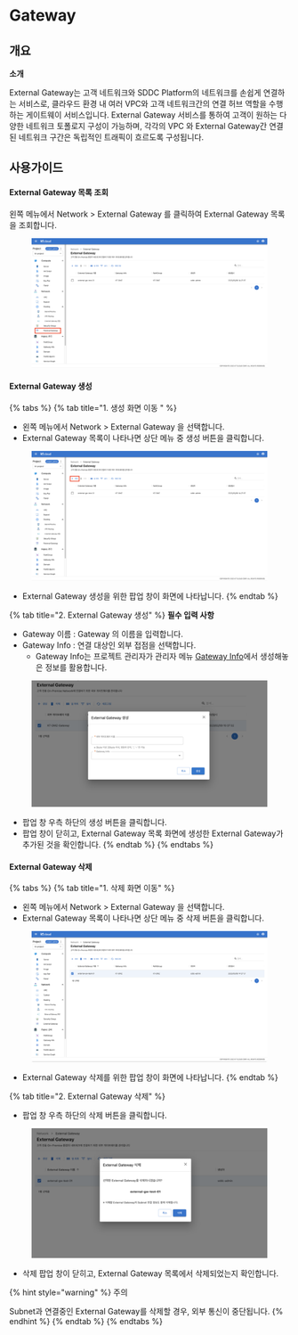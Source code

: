 # Gateway

## 개요

**소개**

External Gateway는 고객 네트워크와 SDDC Platform의 네트워크를 손쉽게 연결하는 서비스로, 클라우드 환경 내 여러 VPC와 고객 네트워크간의 연결 허브 역할을 수행하는 게이트웨이 서비스입니다. External Gateway 서비스를 통하여 고객이 원하는 다양한 네트워크 토폴로지 구성이 가능하며,  각각의 VPC 와 External Gateway간 연결된 네트워크 구간은 독립적인 트래픽이 흐르도록 구성됩니다.



## 사용가이드

#### External Gateway 목록 조회

왼쪽 메뉴에서 Network > External Gateway 를 클릭하여 External Gateway 목록을 조회합니다.

<figure><img src="../.gitbook/assets/image (43).png" alt=""><figcaption></figcaption></figure>



#### External Gateway 생성

{% tabs %}
{% tab title="1. 생성 화면 이동 " %}
* 왼쪽 메뉴에서 Network > External Gateway 을 선택합니다.
* External Gateway 목록이 나타나면 상단 메뉴 중 생성 버튼을 클릭합니다.

<figure><img src="../.gitbook/assets/image (151).png" alt=""><figcaption></figcaption></figure>

* External Gateway 생성을 위한 팝업 창이 화면에 나타납니다.
{% endtab %}

{% tab title="2. External Gateway 생성" %}
**필수 입력 사항**

* Gateway 이름 : Gateway 의 이름을 입력합니다.
* Gateway Info : 연결 대상인 외부 접점을 선택합니다.
  * Gateway Info는 프로젝트 관리자가 관리자 메뉴 [Gateway Info](../fabric/gateway-info.md)에서 생성해놓은 정보를 활용합니다.&#x20;

<figure><img src="../.gitbook/assets/image (38).png" alt=""><figcaption></figcaption></figure>

* 팝업 창 우측 하단의 생성 버튼을 클릭합니다.
* 팝업 창이 닫히고, External Gateway 목록 화면에 생성한 External Gateway가 추가된 것을 확인합니다.
{% endtab %}
{% endtabs %}



#### External Gateway 삭제

{% tabs %}
{% tab title="1. 삭제 화면 이동" %}
* 왼쪽 메뉴에서 Network > External Gateway 을 선택합니다.
* External Gateway 목록이 나타나면 상단 메뉴 중 삭제 버튼을 클릭합니다.

<figure><img src="../.gitbook/assets/image (217).png" alt=""><figcaption></figcaption></figure>

* External Gateway 삭제를 위한 팝업 창이 화면에 나타납니다.
{% endtab %}

{% tab title="2. External Gateway 삭제" %}
* 팝업 창 우측 하단의 삭제 버튼을 클릭합니다.

<figure><img src="../.gitbook/assets/image (189).png" alt=""><figcaption></figcaption></figure>

* 삭제 팝업 창이 닫히고, External Gateway 목록에서 삭제되었는지 확인합니다.

{% hint style="warning" %}
주의

Subnet과 연결중인 External Gateway를 삭제할 경우, 외부 통신이 중단됩니다.
{% endhint %}
{% endtab %}
{% endtabs %}


